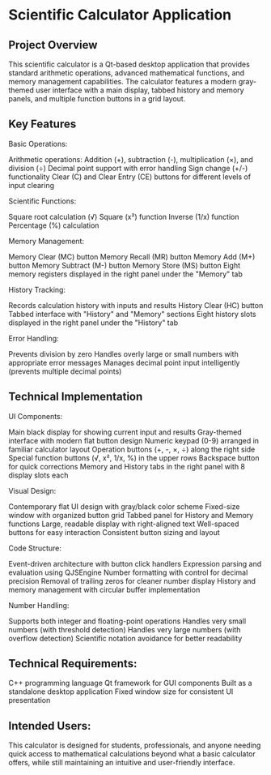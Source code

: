 # Scientific Calculator Application

Project Overview
-------------------
This scientific calculator is a Qt-based desktop application that provides standard arithmetic operations, advanced mathematical functions, and memory management capabilities. The calculator features a modern gray-themed user interface with a main display, tabbed history and memory panels, and multiple function buttons in a grid layout.

Key Features
--------------
Basic Operations:

  Arithmetic operations: Addition (+), subtraction (-), multiplication (×), and division (÷)
  Decimal point support with error handling
  Sign change (+/-) functionality
  Clear (C) and Clear Entry (CE) buttons for different levels of input clearing

Scientific Functions:  

  Square root calculation (√)
  Square (x²) function
  Inverse (1/x) function
  Percentage (%) calculation

Memory Management:

  Memory Clear (MC) button
  Memory Recall (MR) button
  Memory Add (M+) button
  Memory Subtract (M-) button
  Memory Store (MS) button
  Eight memory registers displayed in the right panel under the "Memory" tab

History Tracking:

  Records calculation history with inputs and results
  History Clear (HC) button
  Tabbed interface with "History" and "Memory" sections
  Eight history slots displayed in the right panel under the "History" tab

Error Handling:

  Prevents division by zero
  Handles overly large or small numbers with appropriate error messages
  Manages decimal point input intelligently (prevents multiple decimal points)

Technical Implementation
----------------------

UI Components:

  Main black display for showing current input and results
  Gray-themed interface with modern flat button design
  Numeric keypad (0-9) arranged in familiar calculator layout
  Operation buttons (+, -, ×, ÷) along the right side
  Special function buttons (√, x², 1/x, %) in the upper rows
  Backspace button for quick corrections
  Memory and History tabs in the right panel with 8 display slots each

Visual Design:

  Contemporary flat UI design with gray/black color scheme
  Fixed-size window with organized button grid
  Tabbed panel for History and Memory functions
  Large, readable display with right-aligned text
  Well-spaced buttons for easy interaction
  Consistent button sizing and layout

Code Structure:

  Event-driven architecture with button click handlers
  Expression parsing and evaluation using QJSEngine
  Number formatting with control for decimal precision
  Removal of trailing zeros for cleaner number display
  History and memory management with circular buffer implementation

Number Handling:

  Supports both integer and floating-point operations
  Handles very small numbers (with threshold detection)
  Handles very large numbers (with overflow detection)
  Scientific notation avoidance for better readability

Technical Requirements:
---------------------

C++ programming language
Qt framework for GUI components
Built as a standalone desktop application
Fixed window size for consistent UI presentation

Intended Users:
---------------
This calculator is designed for students, professionals, and anyone needing quick access to mathematical calculations beyond what a basic calculator offers, while still maintaining an intuitive and user-friendly interface.
